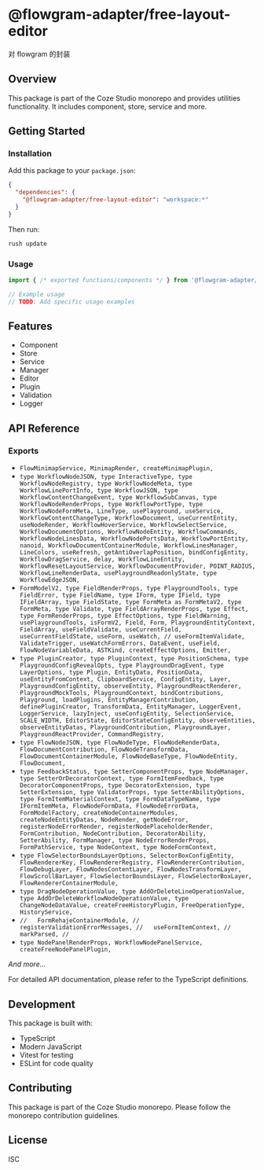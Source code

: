 # @flowgram-adapter/free-layout-editor

对 flowgram 的封装

## Overview

This package is part of the Coze Studio monorepo and provides utilities functionality. It includes component, store, service and more.

## Getting Started

### Installation

Add this package to your `package.json`:

```json
{
  "dependencies": {
    "@flowgram-adapter/free-layout-editor": "workspace:*"
  }
}
```

Then run:

```bash
rush update
```

### Usage

```typescript
import { /* exported functions/components */ } from '@flowgram-adapter/free-layout-editor';

// Example usage
// TODO: Add specific usage examples
```

## Features

- Component
- Store
- Service
- Manager
- Editor
- Plugin
- Validation
- Logger

## API Reference

### Exports

- `FlowMinimapService,
  MinimapRender,
  createMinimapPlugin,`
- `type WorkflowNodeJSON,
  type InteractiveType,
  type WorkflowNodeRegistry,
  type WorkflowNodeMeta,
  type WorkflowLinePortInfo,
  type WorkflowJSON,
  type WorkflowContentChangeEvent,
  type WorkflowSubCanvas,
  type WorkflowNodeRenderProps,
  type WorkflowPortType,
  type WorkflowNodeFormMeta,
  LineType,
  usePlayground,
  useService,
  WorkflowContentChangeType,
  WorkflowDocument,
  useCurrentEntity,
  useNodeRender,
  WorkflowHoverService,
  WorkflowSelectService,
  WorkflowDocumentOptions,
  WorkflowNodeEntity,
  WorkflowCommands,
  WorkflowNodeLinesData,
  WorkflowNodePortsData,
  WorkflowPortEntity,
  nanoid,
  WorkflowDocumentContainerModule,
  WorkflowLinesManager,
  LineColors,
  useRefresh,
  getAntiOverlapPosition,
  bindConfigEntity,
  WorkflowDragService,
  delay,
  WorkflowLineEntity,
  WorkflowResetLayoutService,
  WorkflowDocumentProvider,
  POINT_RADIUS,
  WorkflowLineRenderData,
  usePlaygroundReadonlyState,
  type WorkflowEdgeJSON,`
- `FormModelV2,
  type FieldRenderProps,
  type PlaygroundTools,
  type FieldError,
  type FieldName,
  type IForm,
  type IField,
  type IFieldArray,
  type FieldState,
  type FormMeta as FormMetaV2,
  type FormMeta,
  type Validate,
  type FieldArrayRenderProps,
  type Effect,
  type FormRenderProps,
  type EffectOptions,
  type FieldWarning,
  usePlaygroundTools,
  isFormV2,
  Field,
  Form,
  PlaygroundEntityContext,
  FieldArray,
  useFieldValidate,
  useCurrentField,
  useCurrentFieldState,
  useForm,
  useWatch,
  // useFormItemValidate,
  ValidateTrigger,
  useWatchFormErrors,
  DataEvent,
  useField,
  FlowNodeVariableData,
  ASTKind,
  createEffectOptions,
  Emitter,`
- `type PluginCreator,
  type PluginContext,
  type PositionSchema,
  type PlaygroundConfigRevealOpts,
  type PlaygroundDragEvent,
  type LayerOptions,
  type Plugin,
  EntityData,
  PositionData,
  useEntityFromContext,
  ClipboardService,
  ConfigEntity,
  Layer,
  PlaygroundConfigEntity,
  observeEntity,
  PlaygroundReactRenderer,
  PlaygroundMockTools,
  PlaygroundContext,
  bindContributions,
  Playground,
  loadPlugins,
  EntityManagerContribution,
  definePluginCreator,
  TransformData,
  EntityManager,
  LoggerEvent,
  LoggerService,
  lazyInject,
  useConfigEntity,
  SelectionService,
  SCALE_WIDTH,
  EditorState,
  EditorStateConfigEntity,
  observeEntities,
  observeEntityDatas,
  PlaygroundContribution,
  PlaygroundLayer,
  PlaygroundReactProvider,
  CommandRegistry,`
- `type FlowNodeJSON,
  type FlowNodeType,
  FlowNodeRenderData,
  FlowDocumentContribution,
  FlowNodeTransformData,
  FlowDocumentContainerModule,
  FlowNodeBaseType,
  FlowNodeEntity,
  FlowDocument,`
- `type FeedbackStatus,
  type SetterComponentProps,
  type NodeManager,
  type SetterOrDecoratorContext,
  type FormItemFeedback,
  type DecoratorComponentProps,
  type DecoratorExtension,
  type SetterExtension,
  type ValidatorProps,
  type SetterAbilityOptions,
  type FormItemMaterialContext,
  type FormDataTypeName,
  type IFormItemMeta,
  FlowNodeFormData,
  FlowNodeErrorData,
  FormModelFactory,
  createNodeContainerModules,
  createNodeEntityDatas,
  NodeRender,
  getNodeError,
  registerNodeErrorRender,
  registerNodePlaceholderRender,
  FormContribution,
  NodeContribution,
  DecoratorAbility,
  SetterAbility,
  FormManager,
  type NodeErrorRenderProps,
  FormPathService,
  type NodeContext,
  type NodeFormContext,`
- `type FlowSelectorBoundsLayerOptions,
  SelectorBoxConfigEntity,
  FlowRendererKey,
  FlowRendererRegistry,
  FlowRendererContribution,
  FlowDebugLayer,
  FlowNodesContentLayer,
  FlowNodesTransformLayer,
  FlowScrollBarLayer,
  FlowSelectorBoundsLayer,
  FlowSelectorBoxLayer,
  FlowRendererContainerModule,`
- `type DragNodeOperationValue,
  type AddOrDeleteLineOperationValue,
  type AddOrDeleteWorkflowNodeOperationValue,
  type ChangeNodeDataValue,
  createFreeHistoryPlugin,
  FreeOperationType,
  HistoryService,`
- `//   FormRehajeContainerModule,
//   registerValidationErrorMessages,
//   useFormItemContext,
//   markParsed,
//`
- `type NodePanelRenderProps,
  WorkflowNodePanelService,
  createFreeNodePanelPlugin,`

*And more...*

For detailed API documentation, please refer to the TypeScript definitions.

## Development

This package is built with:

- TypeScript
- Modern JavaScript
- Vitest for testing
- ESLint for code quality

## Contributing

This package is part of the Coze Studio monorepo. Please follow the monorepo contribution guidelines.

## License

ISC
